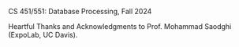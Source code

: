 CS 451/551: Database Processing, Fall 2024

Heartful Thanks and Acknowledgments to Prof. Mohammad Saodghi (ExpoLab, UC Davis).
